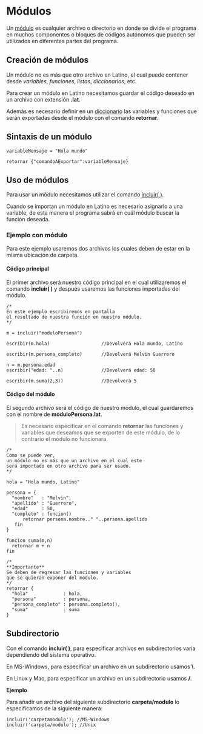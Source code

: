 # Módulos

Un [módulo](https://es.wikipedia.org/wiki/M%C3%B3dulo_%28inform%C3%A1tica%29) es cualquier archivo o directorio en donde se divide el programa en muchos componentes o bloques de códigos autónomos que pueden ser utilizados en diferentes partes del programa.

## Creación de módulos

Un módulo no es más que otro archivo en Latino, el cual puede contener desde _variables_, _funciones_, _listas_, _diccionarios_, etc.

Para crear un módulo en Latino necesitamos guardar el código deseado en un archivo con extensión **.lat**.

Además es necesario definir en un [diccionario](/docs/sintaxis/diccionarios) las variables y funciones que serán exportadas desde el módulo con el comando **retornar**.

## Sintaxis de un módulo

```latino
variableMensaje = "Hola mundo"

retornar {"comandoAExportar":variableMensaje}
```

## Uso de módulos

Para usar un módulo necesitamos utilizar el comando [incluir( )](/docs/funciones/incluir).

Cuando se importan un módulo en Latino es necesario asignarlo a una variable, de esta manera el programa sabrá en cuál módulo buscar la función deseada.

### Ejemplo con módulo

Para este ejemplo usaremos dos archivos los cuales deben de estar en la misma ubicación de carpeta.

#### Código principal

El primer archivo será nuestro código principal en el cual utilizaremos el comando **incluir( )** y después usaremos las funciones importadas del módulo.

```latino
/*
En este ejemplo escribiremos en pantalla
el resultado de nuestra función en nuestro módulo.
*/

m = incluir("moduloPersona")

escribir(m.hola)                   //Devolverá Hola mundo, Latino

escribir(m.persona_completo)       //Devolverá Melvin Guerrero

n = m.persona.edad
escribir("edad: "..n)              //Devolverá edad: 50

escribir(m.suma(2,3))              //Devolverá 5
```

#### Código del módulo

El segundo archivo será el código de nuestro módulo, el cual guardaremos con el nombre de **moduloPersona.lat**.

> Es necesario especificar en el comando **retornar** las funciones y variables que deseamos que se exporten de este módulo, de lo contrario el módulo no funcionara.

```latino
/*
Como se puede ver,
un módulo no es más que un archivo en el cual este
será importado en otro archivo para ser usado.
*/

hola = "Hola mundo, Latino"

persona = {
  "nombre"   : "Melvin",
  "apellido" : "Guerrero",
  "edad"     : 50,
  "completo" : funcion()
      retornar persona.nombre.." "..persona.apellido
   fin
}

funcion suma(m,n)
  retornar m + n
fin

/*
**Importante**
Se deben de regresar las funciones y variables
que se quieran exponer del modulo.
*/
retornar {
  "hola"             : hola,
  "persona"          : persona,
  "persona_completo" : persona.completo(),
  "suma"             : suma
}
```

## Subdirectorio

Con el comando **incluir( )**, para especificar archivos en subdirectorios varia dependiendo del sistema operativo.

En MS-Windows, para especificar un archivo en un subdirectorio usamos **\\**.

En Linux y Mac, para especificar un archivo en un subdirectorio usamos **/**.

**Ejemplo**

Para añadir un archivo del siguiente subdirectorio **carpeta/modulo** lo especificamos de la siguiente manera:

```latino
incluir('carpetamodulo'); //MS-Windows
incluir('carpeta/modulo'); //Unix
```
